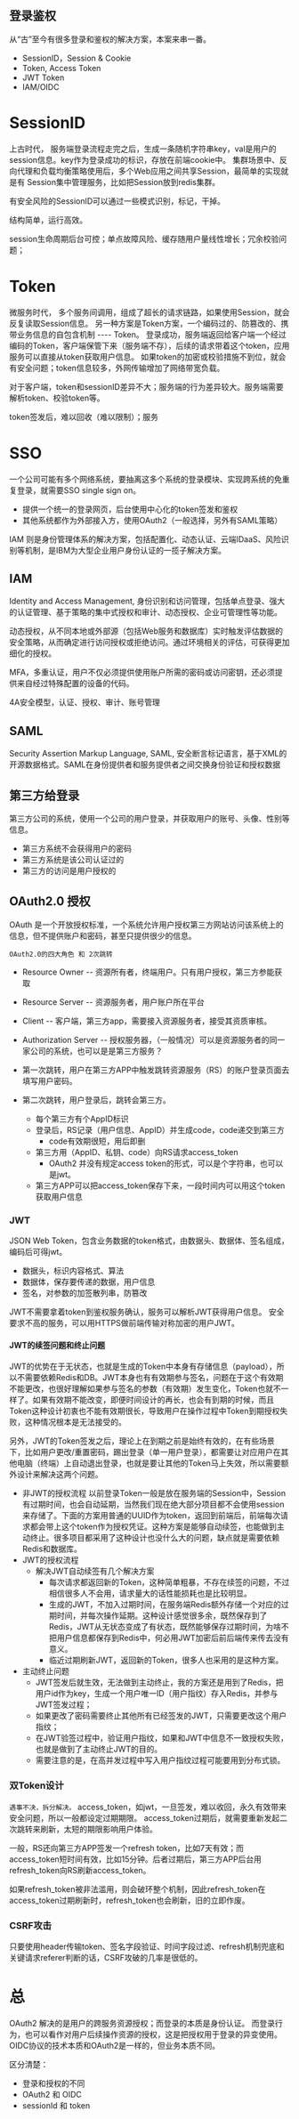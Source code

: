 登录鉴权
----
从“古”至今有很多登录和鉴权的解决方案，本案来串一番。

+ SessionID，Session & Cookie
+ Token, Access Token
+ JWT Token
+ IAM/OIDC

# SessionID
上古时代，
服务端登录流程走完之后，生成一条随机字符串key，val是用户的session信息。key作为登录成功的标识，存放在前端cookie中。
集群场景中、反向代理和负载均衡策略使用后，多个Web应用之间共享Session，最简单的实现就是有 Session集中管理服务，比如把Session放到redis集群。

有安全风险的SessionID可以通过一些模式识别，标记，干掉。

结构简单，运行高效。

session生命周期后台可控；单点故障风险、缓存随用户量线性增长；冗余校验问题；

# Token
微服务时代，
多个服务间调用，组成了超长的请求链路，如果使用Session，就会反复读取Session信息。
另一种方案是Token方案，一个编码过的、防篡改的、携带业务信息的自包含机制 ---- Token。
登录成功，服务端返回给客户端一个经过编码的Token，客户端保管下来（服务端不存），后续的请求带着这个token，应用服务可以直接从token获取用户信息。
如果token的加密或校验措施不到位，就会有安全问题；token信息较多，外网传输增加了网络带宽负载。

对于客户端，token和sessionID差异不大；服务端的行为差异较大。服务端需要解析token、校验token等。

token签发后，难以回收（难以限制）；服务

# SSO
一个公司可能有多个网络系统，要抽离这多个系统的登录模块、实现跨系统的免重复登录，就需要SSO single sign on。
+ 提供一个统一的登录网页，后台使用中心化的token签发和鉴权
+ 其他系统都作为外部接入方，使用OAuth2（一般选择，另外有SAML策略）

IAM 则是身份管理体系的解决方案，包括配置化、动态认证、云端IDaaS、风险识别等机制，是IBM为大型企业用户身份认证的一揽子解决方案。

## IAM
Identity and Access Management, 身份识别和访问管理，包括单点登录、强大的认证管理、基于策略的集中式授权和审计、动态授权、企业可管理性等功能。

动态授权，从不同本地或外部源（包括Web服务和数据库）实时触发评估数据的安全策略，从而确定进行访问授权或拒绝访问。通过环境相关的评估，可获得更加细化的授权。

MFA，多重认证，用户不仅必须提供使用账户所需的密码或访问密钥，还必须提供来自经过特殊配置的设备的代码。

4A安全模型，认证、授权、审计、账号管理

## SAML
Security Assertion Markup Language, SAML, 安全断言标记语言，基于XML的开源数据格式。SAML在身份提供者和服务提供者之间交换身份验证和授权数据

## 第三方给登录
第三方公司的系统，使用一个公司的用户登录，并获取用户的账号、头像、性别等信息。
+ 第三方系统不会获得用户的密码
+ 第三方系统是该公司认证过的
+ 第三方的访问是用户授权的

## OAuth2.0 授权
OAuth 是一个开放授权标准，一个系统允许用户授权第三方网站访问该系统上的信息，但不提供账户和密码，甚至只提供很少的信息。

```OAuth2.0的四大角色 和 2次跳转```
+ Resource Owner -- 资源所有者，终端用户。只有用户授权，第三方参能获取
+ Resource Server -- 资源服务者，用户账户所在平台
+ Client -- 客户端，第三方app，需要接入资源服务者，接受其资质审核。
+ Authorization Server -- 授权服务器，（一般情况）可以是资源服务者的同一家公司的系统，也可以是是第三方服务？


+ 第一次跳转，用户在第三方APP中触发跳转资源服务（RS）的账户登录页面去填写用户密码。
+ 第二次跳转，用户登录后，跳转会第三方。
    + 每个第三方有个AppID标识
    + 登录后，RS记录（用户信息、AppID）并生成code，code递交到第三方
        +  code有效期很短，用后即删
    + 第三方用（AppID、私钥、code）向RS请求access_token
        + OAuth2 并没有规定access token的形式，可以是个字符串，也可以是jwt。
    + 第三方APP可以把access_token保存下来，一段时间内可以用这个token获取用户信息

### JWT
JSON Web Token，包含业务数据的token格式，由数据头、数据体、签名组成，编码后可得jwt。
+ 数据头，标识内容格式、算法
+ 数据体，保存要传递的数据，用户信息
+ 签名，对参数的加签散列串，防篡改

JWT不需要拿着token到鉴权服务确认，服务可以解析JWT获得用户信息。
安全要求不高的服务，可以用HTTPS做前端传输对称加密的用户JWT。

#### JWT的续签问题和终止问题
JWT的优势在于无状态，也就是生成的Token中本身有存储信息（payload），所以不需要依赖Redis和DB。JWT本身也有有效期参与签名，问题在于这个有效期不能更改，也很好理解如果参与签名的参数（有效期）发生变化，Token也就不一样了。如果有效期不能改变，即便时间设计的再长，也会有到期的时候，而且Token这种设计初衷也不能有效期很长，导致用户在操作过程中Token到期授权失败，这种情况根本是无法接受的。

另外，JWT的Token签发之后，理论上在到期之前是始终有效的，在有些场景下，比如用户更改/重置密码，踢出登录（单一用户登录），都需要让对应用户在其他电脑（终端）上自动退出登录，也就是要让其他的Token马上失效，所以需要额外设计来解决这两个问题。

+ 非JWT的授权流程
    以前登录Token一般是放在服务端的Session中，Session有过期时间，也会自动延期，当然我们现在绝大部分项目都不会使用session来存储了。下面的方案用普通的UUID作为token，返回到前端后，前端每次请求都会带上这个token作为授权凭证。这种方案是能够自动续签，也能做到主动终止。很多项目都采用了这种设计也没什么大的问题，缺点就是需要依赖Redis和数据库。
+ JWT的授权流程
    + 解决JWT自动续签有几个解决方案
        + 每次请求都返回新的Token，这种简单粗暴，不存在续签的问题，不过相信很多人不会用，请求量大的话性能损耗也是比较明显。
        + 生成的JWT，不加入过期时间，在服务端Redis额外存储一个对应的过期时间，并每次操作延期。这种设计感觉很多余，既然保存到了Redis，JWT从无状态变成了有状态，既然能够保存过期时间，为啥不把用户信息都保存到Redis中，何必用JWT加密后前后端传来传去没有意义。
        + 临近过期刷新JWT，返回新的Token，很多人也采用的是这种方案。
+ 主动终止问题
    + JWT签发后就生效，无法做到主动终止，我的方案还是用到了Redis，把用户id作为key，生成一个用户唯一ID（用户指纹）存入Redis，并参与JWT签发过程；
    + 如果更改了密码需要终止其他所有已经签发的JWT，只需要更改这个用户指纹；
    + 在JWT验签过程中，验证用户指纹，如果和JWT中信息不一致授权失败，也就是做到了主动终止JWT的目的。
    + 需要注意的是，在高并发过程中写入用户指纹过程可能要用到分布式锁。


### 双Token设计
```遇事不决，拆分解决。```
access_token，如jwt，一旦签发，难以收回，永久有效带来安全问题，所以一般都设定过期期限。
access_token过期后，就需要重新发起二次跳转来刷新，太短的期限影响用户体验。

一般，RS还向第三方APP签发一个refresh token，比如7天有效；而access_token短时间有效，比如15分钟。后者过期后，第三方APP后台用refresh_token向RS刷新access_token。

如果refresh_token被非法滥用，则会破环整个机制，因此refresh_token在access_token过期刷新时，refresh_token也会刷新，旧的立即作废。

### CSRF攻击
只要使用header传输token、签名字段验证、时间字段过滤、refresh机制兜底和关键请求referer判断的话，CSRF攻破的几率是很低的。

# 总
OAuth2 解决的是用户的跨服务资源授权；而登录的本质是身份认证。
而登录行为，也可以看作对用户后续操作资源的授权，这是把授权用于登录的异变使用。
OIDC协议的技术本质和OAuth2是一样的，但业务本质不同。

区分清楚：
+ 登录和授权的不同
+ OAuth2 和 OIDC
+ sessionId 和 token
